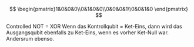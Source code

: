 $$
\begin{pmatrix}1&0&0&0\\0&1&0&0\\0&0&0&1\\0&0&1&0 \end{pmatrix}
$$

Controlled NOT = XOR
Wenn das Kontrollqubit = Ket-Eins, dann wird das Ausgangsqubit ebenfalls zu Ket-Eins, wenn es vorher Ket-Null war. Andersrum ebenso.